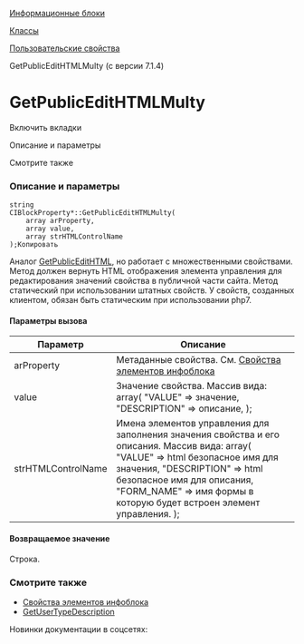 [Информационные блоки](/api_help/iblock/index.php)

[Классы](/api_help/iblock/classes/index.php)

[Пользовательские свойства](/api_help/iblock/classes/user_properties/index.php)

GetPublicEditHTMLMulty (с версии 7.1.4)

GetPublicEditHTMLMulty
======================

Включить вкладки

Описание и параметры

Смотрите также

### Описание и параметры

```
string
CIBlockProperty*::GetPublicEditHTMLMulty(
	array arProperty,
	array value,
	array strHTMLControlName
);Копировать
```

Аналог [GetPublicEditHTML](/api_help/iblock/classes/user_properties/GetPublicEditHTML.php), но работает с множественными свойствами. Метод должен вернуть HTML отображения элемента управления для редактирования значений свойства в публичной части сайта. Метод статический при использовании штатных свойств. У свойств, созданных клиентом, обязан быть статическим при использовании php7.

#### Параметры вызова

| Параметр | Описание |
| --- | --- |
| arProperty | Метаданные свойства. См. [Свойства элементов инфоблока](/api_help/iblock/fields.php#fproperty) |
| value | Значение свойства. Массив вида:   array(   "VALUE" => значение,   "DESCRIPTION" => описание,   ); |
| strHTMLControlName | Имена элементов управления для заполнения значения свойства и его описания. Массив вида:   array(   "VALUE" => html безопасное имя для значения,   "DESCRIPTION" => html безопасное имя для описания,   "FORM\_NAME" => имя формы в которую будет встроен элемент управления.   ); |

#### Возвращаемое значение

Строка.

### Смотрите также

* [Свойства элементов инфоблока](/api_help/iblock/fields.php#fproperty)
* [GetUserTypeDescription](/api_help/iblock/classes/user_properties/GetUserTypeDescription.php)

Новинки документации в соцсетях: